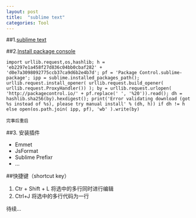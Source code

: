 ```yaml
---
layout: post
title:  "sublime text"
categories: Tool
---
```

##1.[sublime text](http://www.sublimetext.com/3)
	

##2.[Install package console](https://packagecontrol.io/installation#st3)

	
	import urllib.request,os,hashlib; h = 'eb2297e1a458f27d836c04bb0cbaf282' + 'd0e7a3098092775ccb37ca9d6b2e4b7d'; pf = 'Package Control.sublime-package'; ipp = sublime.installed_packages_path(); urllib.request.install_opener( urllib.request.build_opener( urllib.request.ProxyHandler()) ); by = urllib.request.urlopen( 'http://packagecontrol.io/' + pf.replace(' ', '%20')).read(); dh = hashlib.sha256(by).hexdigest(); print('Error validating download (got %s instead of %s), please try manual install' % (dh, h)) if dh != h else open(os.path.join( ipp, pf), 'wb' ).write(by)

	完事后重启


##3. 安装插件
- Emmet
- JsFormat
- Sublime Prefixr
- ...

##快捷键（shortcut key）



1. Ctr + Shift + L		将选中的多行同时进行编辑
2. Ctrl+J 				将选中的多行代码为一行

待续...


	

	
